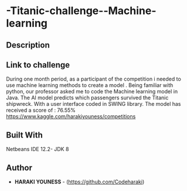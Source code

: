 # -Titanic-challenge--Machine-learning
## Description


## Link to challenge
During one month period, as a participant of the competition i needed to use machine learning methods to create a model . Being familiar with python, our professor asked me to code the 
Machine learning model in Java. The AI model predicts which passengers survived the Titanic shipwreck. With a user interface coded in SWING library. 
The model has received a score of : 76.55% 
https://www.kaggle.com/harakiyouness/competitions

## Built With
Netbeans IDE 12.2- JDK 8

## Author
* **HARAKI YOUNESS** - (https://github.com/Codeharaki)
 
